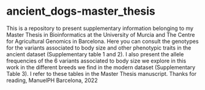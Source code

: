 # ancient_dogs-master_thesis
This is a repository to present supplementary information belonging to my Master Thesis in Bioinformatics at the University of Murcia and The Centre for Agricultural Genomics in Barcelona.
Here you can consult the genotypes for the variants associated to body size and other phenotypic traits in the ancient dataset (Supplementary table 1 and 2). I also present the allele frequencies of the 6 variants associated to body size we explore in this work in the different breeds we find in the modern dataset (Supplementary Table 3). I refer to these tables in the Master Thesis manuscript.
Thanks for reading,
ManuelPH
Barcelona, 2022
